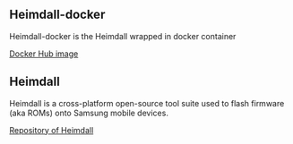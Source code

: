 ## Heimdall-docker
Heimdall-docker is the Heimdall wrapped in docker container

[Docker Hub image](https://hub.docker.com/repository/docker/flacoshinobi/heimdall)

## Heimdall
Heimdall is a cross-platform open-source tool suite used to flash firmware (aka ROMs) onto Samsung mobile devices.

[Repository of Heimdall](https://github.com/Benjamin-Dobell/Heimdall)
